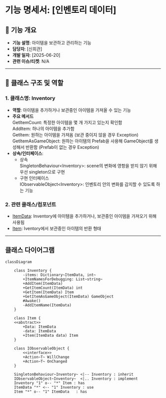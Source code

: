 # 기능 명세서: [인벤토리 데이터]

## 📌 기능 개요
- **기능 설명**: 아이템을 보관하고 관리하는 기능
- **담당자**: [신희관]
- **개발 일자**: [2025-06-20]
- **관련 이슈/티켓**:  N/A

---

## 🧩 클래스 구조 및 역할

### 1. 클래스명: Inventory
- **역할**: 아이템을 추가하거나 보관중인 아이템을 가져올 수 있는 기능
- **주요 메서드**    
		GetItemCount: 특정한 아이템을 몇 개 가지고 있는지 확인함   
  AddItem: 하나의 아이템을 추가함    
		GetItem: 원하는 아이템을 가져옴 (보관 중이지 않을 경우 Exception)   	
		GetItemAsGameObject: 원하는 아이템의 Prefab을 사용해 GameObject를 생성해서 반환함 (Prefab이 없는 경우 Exception)    
- **상속/인터페이스**:
  - 상속   
    SingletonBehaviour\<Inventory\>: scene의 변화에 영항을 받지 않기 위해 우선 singleton으로 구현   
  - 구현 인터페이스   
    IObservableObject\<Inventory\>: 인벤토리 안의 변화를 감지할 수 있도록 하는 기능   

### 2. 관련 클래스/컴포넌트
- [ItemData](https://10-team-project.github.io/docs/%EA%B8%B0%EB%8A%A5%EB%AA%85%EC%84%B8%EC%84%9C/%EC%95%84%EC%9D%B4%ED%85%9C/ItemData/): Inventory에 아이템을 추가하거나, 보관중인 아이템을 가져오기 위해 사용됨   
- [Item](https://10-team-project.github.io/docs/%EA%B8%B0%EB%8A%A5%EB%AA%85%EC%84%B8%EC%84%9C/%EC%95%84%EC%9D%B4%ED%85%9C/Item/): Iventory에서 보관중인 아이템의 반환 형태   

---

## 클래스 다이어그램
```mermaid
classDiagram

	class Inventory {
		-items: Dictionary~ItemData, int~
		+ItemNamesForDebugging: List~string~
		+AddItem(ItemData)
		+GetItemCount(ItemData) int
		+GetItem(ItemData) Item
		+GetItemAsGameObject(ItemData) GameObject
		#Awake()
		-AddItemName(ItemData)
	}
	
	class Item {
	<<abstract>>
		+Data: ItemData
		-data: ItemData
		+Item(ItemData data) Item
	}

	class IObservableObject {
		<<interface>>
		+Action~T~ WillChange
		+Action~T~ OnChanged
	}
	
	SingletonBehaviour~Inventory~ <|-- Inventory : inherit
	IObservableObject~Inventory~  <|.. Inventory : implement
	Inventory "1" o-- "*" Item : has
	ItemData "*" <-- "1" Inventory : use
	Item "*" o-- "1" ItemData	: has
```